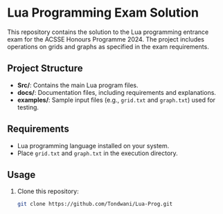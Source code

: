 # Lua Programming Exam Solution

This repository contains the solution to the Lua programming entrance exam for the ACSSE Honours Programme 2024. The project includes operations on grids and graphs as specified in the exam requirements.

## Project Structure
- **Src/**: Contains the main Lua program files.
- **docs/**: Documentation files, including requirements and explanations.
- **examples/**: Sample input files (e.g., `grid.txt` and `graph.txt`) used for testing.

## Requirements
- Lua programming language installed on your system.
- Place `grid.txt` and `graph.txt` in the execution directory.

## Usage
1. Clone this repository:
   ```bash
   git clone https://github.com/Tondwani/Lua-Prog.git
